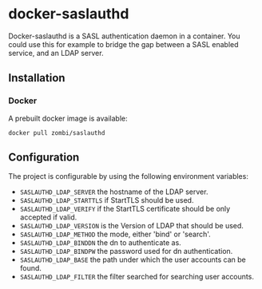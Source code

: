 # docker-saslauthd
Docker-saslauthd is a SASL authentication daemon in a container. You
could use this for example to bridge the gap between a SASL enabled
service, and an LDAP server.

## Installation
### Docker
A prebuilt docker image is available:

```
docker pull zombi/saslauthd
```

## Configuration
The project is configurable by using the following environment variables:

 * `SASLAUTHD_LDAP_SERVER` the hostname of the LDAP server.
 * `SASLAUTHD_LDAP_STARTTLS` if StartTLS should be used.
 * `SASLAUTHD_LDAP_VERIFY` if the StartTLS certificate should be only accepted if valid.
 * `SASLAUTHD_LDAP_VERSION` is the Version of LDAP that should be used.
 * `SASLAUTHD_LDAP_METHOD` the mode, either 'bind' or 'search'.
 * `SASLAUTHD_LDAP_BINDDN` the dn to authenticate as.
 * `SASLAUTHD_LDAP_BINDPW` the password used for dn authentication.
 * `SASLAUTHD_LDAP_BASE` the path under which the user accounts can be found.
 * `SASLAUTHD_LDAP_FILTER` the filter searched for searching user accounts.
